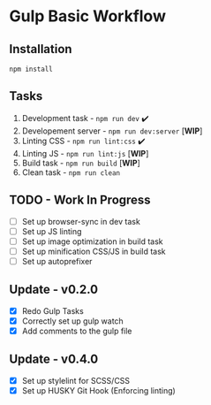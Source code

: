 # Gulp Basic Workflow

## Installation

```
npm install
```

## Tasks

1. Development task - ```npm run dev``` ✔️
2. Developement server - ```npm run dev:server``` [**WIP**]
3. Linting CSS - ```npm run lint:css``` ✔️
4. Linting JS - ```npm run lint:js``` [**WIP**]
5. Build task - ```npm run build``` [**WIP**]
6. Clean task - ```npm run clean```

## TODO - Work In Progress
- [ ] Set up browser-sync in dev task
- [ ] Set up JS linting
- [ ] Set up image optimization in build task
- [ ] Set up minification CSS/JS in build task
- [ ] Set up autoprefixer

## Update - v0.2.0
- [x] Redo Gulp Tasks
- [x] Correctly set up gulp watch
- [x] Add comments to the gulp file

## Update - v0.4.0
- [x] Set up stylelint for SCSS/CSS
- [x] Set up HUSKY Git Hook (Enforcing linting)
